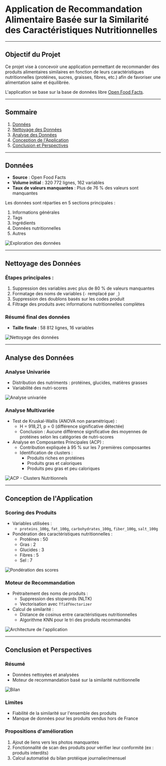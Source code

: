 # Application de Recommandation Alimentaire Basée sur la Similarité des Caractéristiques Nutritionnelles  

---

## **Objectif du Projet**  

Ce projet vise à concevoir une application permettant de recommander des produits alimentaires similaires en fonction de leurs caractéristiques nutritionnelles (protéines, sucres, graisses, fibres, etc.) afin de favoriser une alimentation saine et équilibrée.  

L'application se base sur la base de données libre [Open Food Facts](https://world.openfoodfacts.org/).  

---

## **Sommaire**  
1. [Données](#données)  
2. [Nettoyage des Données](#nettoyage-des-données)  
3. [Analyse des Données](#analyse-des-données)  
4. [Conception de l'Application](#conception-de-lapplication)  
5. [Conclusion et Perspectives](#conclusion-et-perspectives)  

---

## **Données**  

- **Source** : Open Food Facts  
- **Volume initial** : 320 772 lignes, 162 variables  
- **Taux de valeurs manquantes** : Plus de 76 % des valeurs sont manquantes  

Les données sont réparties en 5 sections principales :  
1. Informations générales  
2. Tags  
3. Ingrédients  
4. Données nutritionnelles  
5. Autres  

![Exploration des données](Illustration_diapos/exploration_donnees.png)

---

## **Nettoyage des Données**  

### Étapes principales :  
1. Suppression des variables avec plus de 80 % de valeurs manquantes  
2. Formatage des noms de variables (`-` remplacé par `_`)  
3. Suppression des doublons basés sur les codes produit  
4. Filtrage des produits avec informations nutritionnelles complètes  

### **Résumé final des données**  
- **Taille finale** : 58 812 lignes, 16 variables  

![Nettoyage des données](Illustration_diapos/nettoyage_donnees.png)

---

## **Analyse des Données**  

### Analyse Univariée  
- Distribution des nutriments : protéines, glucides, matières grasses  
- Variabilité des nutri-scores  

![Analyse univariée](Illustration_diapos/analyse_univariee.png)

### Analyse Multivariée  
- Test de Kruskal-Wallis (ANOVA non paramétrique) :  
  - H = 918,21, p = 0 (différence significative détectée)  
  - Conclusion : Aucune différence significative des moyennes de protéines selon les catégories de nutri-scores  
- Analyse en Composantes Principales (ACP) :  
  - Contribution expliquée à 95 % sur les 7 premières composantes  
  - Identification de clusters :  
    - Produits riches en protéines  
    - Produits gras et caloriques  
    - Produits peu gras et peu caloriques  

![ACP - Clusters Nutritionnels](Illustration_diapos/acp_clusters.png)

---

## **Conception de l'Application**  

### **Scoring des Produits**  
- Variables utilisées :  
  - `proteins_100g`, `fat_100g`, `carbohydrates_100g`, `fiber_100g`, `salt_100g`  
- Pondération des caractéristiques nutritionnelles :  
  - Protéines : 50  
  - Gras : 2  
  - Glucides : 3  
  - Fibres : 5  
  - Sel : 7  

![Pondération des scores](Illustration_diapos/ponderation_scores.png)

### **Moteur de Recommandation**  
- Prétraitement des noms de produits :  
  - Suppression des stopwords (NLTK)  
  - Vectorisation avec `TfidfVectorizer`  
- Calcul de similarité :  
  - Distance de cosinus entre caractéristiques nutritionnelles  
  - Algorithme KNN pour le tri des produits recommandés  

![Architecture de l'application](Illustration_diapos/moteur_recommendation.png)

---

## **Conclusion et Perspectives**  

### **Résumé**  
- Données nettoyées et analysées  
- Moteur de recommandation basé sur la similarité nutritionnelle  

![Bilan](Illustration_diapos/bilan_conclusion.png)

### **Limites**  
- Fiabilité de la similarité sur l'ensemble des produits  
- Manque de données pour les produits vendus hors de France  

### **Propositions d'amélioration**  
1. Ajout de liens vers les photos manquantes  
2. Fonctionnalité de scan des produits pour vérifier leur conformité (ex : produits interdits)  
3. Calcul automatisé du bilan protéique journalier/mensuel  


